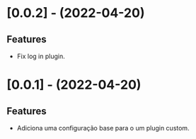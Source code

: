 
[//]: # (s-0.0.2)
  
# [0.0.2] - (2022-04-20)

## Features
* Fix log in plugin.

[//]: # (e-0.0.2)


[//]: # (s-0.0.1)
  
# [0.0.1] - (2022-04-20)

## Features
* Adiciona uma configuração base para o um plugin custom.

[//]: # (e-0.0.1)

